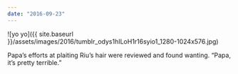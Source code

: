 ```yaml
---
date: "2016-09-23"
---
```


![yo yo]({{ site.baseurl }}/assets/images/2016/tumblr_odys1hILoH1r16syio1_1280-1024x576.jpg)

Papa’s efforts at plaiting Riu’s hair were reviewed and found wanting. “Papa, it’s pretty terrible.”
